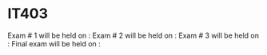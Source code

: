 # IT403

Exam # 1 will be held on :
Exam # 2 will be held on : 
Exam # 3 will be held on : 
Final exam will be held on : 
